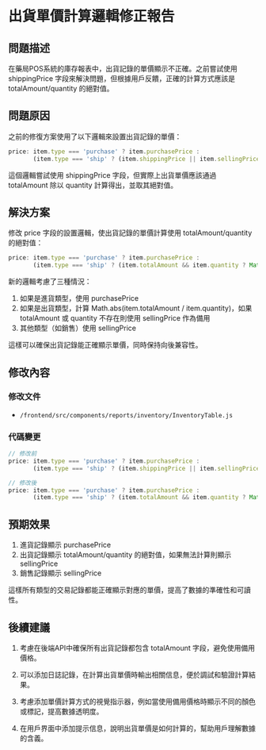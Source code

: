 # 出貨單價計算邏輯修正報告

## 問題描述

在藥局POS系統的庫存報表中，出貨記錄的單價顯示不正確。之前嘗試使用 shippingPrice 字段來解決問題，但根據用戶反饋，正確的計算方式應該是 totalAmount/quantity 的絕對值。

## 問題原因

之前的修復方案使用了以下邏輯來設置出貨記錄的單價：

```javascript
price: item.type === 'purchase' ? item.purchasePrice : 
       (item.type === 'ship' ? (item.shippingPrice || item.sellingPrice) : item.sellingPrice),
```

這個邏輯嘗試使用 shippingPrice 字段，但實際上出貨單價應該通過 totalAmount 除以 quantity 計算得出，並取其絕對值。

## 解決方案

修改 price 字段的設置邏輯，使出貨記錄的單價計算使用 totalAmount/quantity 的絕對值：

```javascript
price: item.type === 'purchase' ? item.purchasePrice : 
       (item.type === 'ship' ? (item.totalAmount && item.quantity ? Math.abs(item.totalAmount / item.quantity) : item.sellingPrice) : item.sellingPrice),
```

新的邏輯考慮了三種情況：
1. 如果是進貨類型，使用 purchasePrice
2. 如果是出貨類型，計算 Math.abs(item.totalAmount / item.quantity)，如果 totalAmount 或 quantity 不存在則使用 sellingPrice 作為備用
3. 其他類型（如銷售）使用 sellingPrice

這樣可以確保出貨記錄能正確顯示單價，同時保持向後兼容性。

## 修改內容

### 修改文件
- `/frontend/src/components/reports/inventory/InventoryTable.js`

### 代碼變更

```javascript
// 修改前
price: item.type === 'purchase' ? item.purchasePrice : 
       (item.type === 'ship' ? (item.shippingPrice || item.sellingPrice) : item.sellingPrice),

// 修改後
price: item.type === 'purchase' ? item.purchasePrice : 
       (item.type === 'ship' ? (item.totalAmount && item.quantity ? Math.abs(item.totalAmount / item.quantity) : item.sellingPrice) : item.sellingPrice),
```

## 預期效果

1. 進貨記錄顯示 purchasePrice
2. 出貨記錄顯示 totalAmount/quantity 的絕對值，如果無法計算則顯示 sellingPrice
3. 銷售記錄顯示 sellingPrice

這樣所有類型的交易記錄都能正確顯示對應的單價，提高了數據的準確性和可讀性。

## 後續建議

1. 考慮在後端API中確保所有出貨記錄都包含 totalAmount 字段，避免使用備用價格。

2. 可以添加日誌記錄，在計算出貨單價時輸出相關信息，便於調試和驗證計算結果。

3. 考慮添加單價計算方式的視覺指示器，例如當使用備用價格時顯示不同的顏色或標記，提高數據透明度。

4. 在用戶界面中添加提示信息，說明出貨單價是如何計算的，幫助用戶理解數據的含義。

